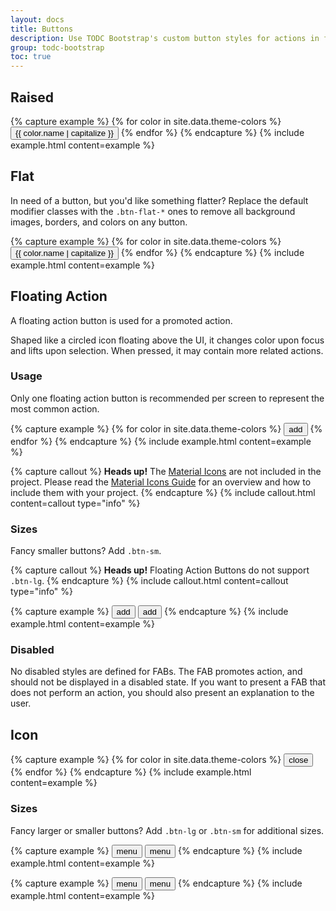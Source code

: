```yaml
---
layout: docs
title: Buttons
description: Use TODC Bootstrap's custom button styles for actions in forms, dialogs, and more with support for multiple sizes, states, and more.
group: todc-bootstrap
toc: true
---
```


## Raised

{% capture example %}
{% for color in site.data.theme-colors %}
<button type="button" class="btn btn-raised-{{ color.name }}">{{ color.name | capitalize }}</button>
{% endfor %}
{% endcapture %}
{% include example.html content=example %}

## Flat

In need of a button, but you'd like something flatter? Replace the default modifier classes with the <code>.btn-flat-*</code> ones to remove all background images, borders, and colors on any button.

{% capture example %}
{% for color in site.data.theme-colors %}
<button type="button" class="btn btn-flat-{{ color.name }}">{{ color.name | capitalize }}</button>
{% endfor %}
{% endcapture %}
{% include example.html content=example %}

## Floating Action

A floating action button is used for a promoted action.

Shaped like a circled icon floating above the UI, it changes color upon focus and lifts upon selection. When pressed, it may contain more related actions.

### Usage

Only one floating action button is recommended per screen to represent the most common action.

{% capture example %}
{% for color in site.data.theme-colors %}
<button type="button" class="btn btn-fab-{{ color.name }}"><span class="material-icons">add</span></button>
{% endfor %}
{% endcapture %}
{% include example.html content=example %}

{% capture callout %}
**Heads up!** The [Material Icons](https://material.io/icons/) are not included in the project. Please read the [Material Icons Guide](https://google.github.io/material-design-icons/) for an overview and how to include them with your project.
{% endcapture %}
{% include callout.html content=callout type="info" %}

### Sizes

Fancy smaller buttons? Add `.btn-sm`.

{% capture callout %}
**Heads up!** Floating Action Buttons do not support `.btn-lg`.
{% endcapture %}
{% include callout.html content=callout type="info" %}

{% capture example %}
<button type="button" class="btn btn-fab-primary"><span class="material-icons">add</span></button>
<button type="button" class="btn btn-fab-primary btn-sm"><span class="material-icons">add</span></button>
{% endcapture %}
{% include example.html content=example %}

### Disabled

No disabled styles are defined for FABs. The FAB promotes action, and should not be displayed in a disabled state. If you want to present a FAB that does not perform an action, you should also present an explanation to the user.

## Icon

{% capture example %}
{% for color in site.data.theme-colors %}
<button type="button" class="btn btn-icon-{{ color.name }}"><span class="material-icons">close</span></button>
{% endfor %}
{% endcapture %}
{% include example.html content=example %}

### Sizes

Fancy larger or smaller buttons? Add `.btn-lg` or `.btn-sm` for additional sizes.

{% capture example %}
<button type="button" class="btn btn-icon-primary btn-lg"><span class="material-icons">menu</span></button>
<button type="button" class="btn btn-icon-secondary btn-lg"><span class="material-icons">menu</span></button>
{% endcapture %}
{% include example.html content=example %}

{% capture example %}
<button type="button" class="btn btn-icon-primary btn-sm"><span class="material-icons">menu</span></button>
<button type="button" class="btn btn-icon-secondary btn-sm"><span class="material-icons">menu</span></button>
{% endcapture %}
{% include example.html content=example %}
